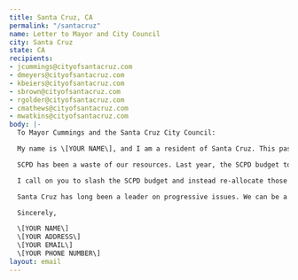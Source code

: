 ```yaml
---
title: Santa Cruz, CA
permalink: "/santacruz"
name: Letter to Mayor and City Council
city: Santa Cruz
state: CA
recipients:
- jcummings@cityofsantacruz.com
- dmeyers@cityofsantacruz.com
- kbeiers@cityofsantacruz.com
- sbrown@cityofsantacruz.com
- rgolder@cityofsantacruz.com
- cmathews@cityofsantacruz.com
- mwatkins@cityofsantacruz.com
body: |-
  To Mayor Cummings and the Santa Cruz City Council:

  My name is \[YOUR NAME\], and I am a resident of Santa Cruz. This past week, our nation has been gripped by protests calling for a rapid reevaluation of the role of police in our communities, and an end to racism and anti-Blackness. Accordingly, it has come to my attention that the budget for 2021 is being decided as these protests continue.

  SCPD has been a waste of our resources. Last year, the SCPD budget totaled over $30,000,000, most coming from the general fund -- Over twice as much as any other single department, including firefighters. While we’ve been spending extraordinary amounts on policing, we have not seen improvements to safety, homelessness, mental health, or affordability in our city. Instead, we see wasteful and harmful actions of our police, while these critical issues largely go ignored.

  I call on you to slash the SCPD budget and instead re-allocate those funds to programs proven to more effectively promote a safe and equitable community: community-based mental health services, substance abuse treatment services, affordable housing programs, and solutions to the affordability crisis. I implore you to give every member of our community experiencing homelessness a place to call home and the treatment they need before needlessly spending money on a police force that seeks order through force.

  Santa Cruz has long been a leader on progressive issues. We can be a leader here, as well, if you and our other city officials have the courage to step up.

  Sincerely,

  \[YOUR NAME\]
  \[YOUR ADDRESS\]
  \[YOUR EMAIL\]
  \[YOUR PHONE NUMBER\]
layout: email
---
```


